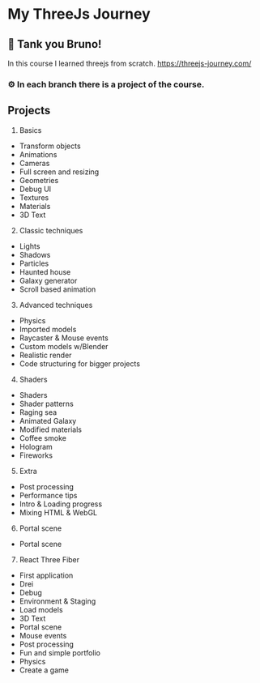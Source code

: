 # My ThreeJs Journey

## 💜 Tank you Bruno!

In this course I learned threejs from scratch.
https://threejs-journey.com/

### ⚙️ In each branch there is a project of the course.

## Projects

1.  Basics

- Transform objects
- Animations
- Cameras
- Full screen and resizing
- Geometries
- Debug UI
- Textures
- Materials
- 3D Text

2.  Classic techniques

- Lights
- Shadows
- Particles
- Haunted house
- Galaxy generator
- Scroll based animation

3.  Advanced techniques

- Physics
- Imported models
- Raycaster & Mouse events
- Custom models w/Blender
- Realistic render
- Code structuring for bigger projects

4.  Shaders

- Shaders
- Shader patterns
- Raging sea
- Animated Galaxy
- Modified materials
- Coffee smoke
- Hologram
- Fireworks

5.  Extra

- Post processing
- Performance tips
- Intro & Loading progress
- Mixing HTML & WebGL

6.  Portal scene

- Portal scene

7.  React Three Fiber

- First application
- Drei
- Debug
- Environment & Staging
- Load models
- 3D Text
- Portal scene
- Mouse events
- Post processing
- Fun and simple portfolio
- Physics
- Create a game
